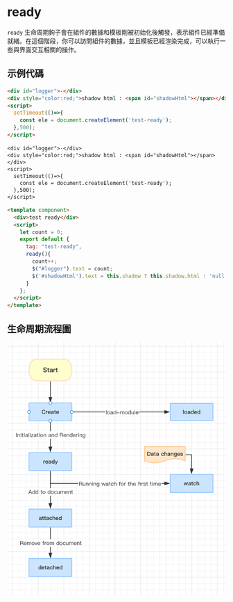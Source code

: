 # ready

`ready` 生命周期鉤子會在組件的數據和模板剛被初始化後觸發，表示組件已經準備就緒。在這個階段，你可以訪問組件的數據，並且模板已經渲染完成，可以執行一些與界面交互相關的操作。

## 示例代碼

```html
<div id="logger">-</div>
<div style="color:red;">shadow html : <span id="shadowHtml"></span></div>
<script>
  setTimeout(()=>{
    const ele = document.createElement('test-ready');
  },500);
</script>
```

<comp-viewer comp-name="test-ready">

```
<div id="logger">-</div>
<div style="color:red;">shadow html : <span id="shadowHtml"></span></div>
<script>
  setTimeout(()=>{
    const ele = document.createElement('test-ready');
  },500);
</script>
```

```html
<template component>
  <div>test ready</div>
  <script>
    let count = 0;
    export default {
      tag: "test-ready",
      ready(){
        count++;
        $("#logger").text = count;
        $('#shadowHtml').text = this.shadow ? this.shadow.html : 'null';
      }
    };
  </script>
</template>
```

</comp-viewer>

## 生命周期流程圖

<img src="../../../publics/life-cycle.png" width="512" />
